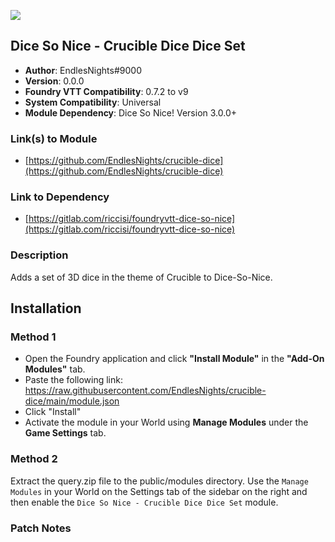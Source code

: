 ![](https://img.shields.io/badge/Foundry-v9.242-informational)
## Dice So Nice - Crucible Dice Dice Set

* **Author**: EndlesNights#9000
* **Version**: 0.0.0
* **Foundry VTT Compatibility**: 0.7.2 to v9
* **System Compatibility**: Universal
* **Module Dependency**: Dice So Nice! Version 3.0.0+

### Link(s) to Module
* [https://github.com/EndlesNights/crucible-dice](https://github.com/EndlesNights/crucible-dice)

### Link to Dependency
* [https://gitlab.com/riccisi/foundryvtt-dice-so-nice](https://gitlab.com/riccisi/foundryvtt-dice-so-nice)

### Description
Adds a set of 3D dice in the theme of Crucible to Dice-So-Nice.

## Installation
### Method 1
* Open the Foundry application and click **"Install Module"** in the **"Add-On Modules"** tab.
* Paste the following link: https://raw.githubusercontent.com/EndlesNights/crucible-dice/main/module.json
* Click "Install"
* Activate the module in your World using **Manage Modules** under the **Game Settings** tab.

### Method 2
Extract the query.zip file to the public/modules directory. Use the `Manage Modules` in your World on the Settings tab of the sidebar on the right and then enable the `Dice So Nice - Crucible Dice Dice Set` module.

### Patch Notes


